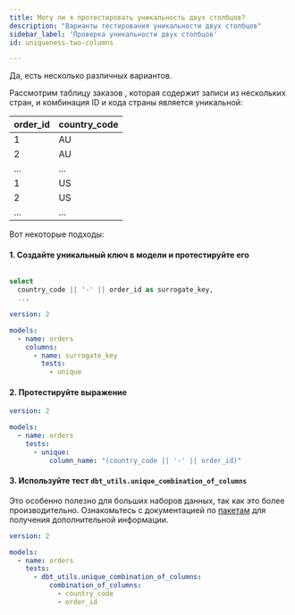 ```yaml
---
title: Могу ли я протестировать уникальность двух столбцов?
description: "Варианты тестирования уникальности двух столбцов"
sidebar_label: 'Проверка уникальности двух столбцов'
id: uniqueness-two-columns

---
```


Да, есть несколько различных вариантов.

Рассмотрим таблицу заказов <Term id="table" /> , которая содержит записи из нескольких стран, и комбинация ID и кода страны является уникальной:

| order_id | country_code |
|----------|--------------|
| 1        | AU           |
| 2        | AU           |
| ...      | ...          |
| 1        | US           |
| 2        | US           |
| ...      | ...          |


Вот некоторые подходы:

#### 1. Создайте уникальный ключ в модели и протестируйте его

<File name='models/orders.sql'>

```sql

select
  country_code || '-' || order_id as surrogate_key,
  ...

```

</File>

<File name='models/orders.yml'>

```yml
version: 2

models:
  - name: orders
    columns:
      - name: surrogate_key
        tests:
          - unique

```

</File>


#### 2. Протестируйте выражение

<File name='models/orders.yml'>

```yml
version: 2

models:
  - name: orders
    tests:
      - unique:
          column_name: "(country_code || '-' || order_id)"
```

</File>


#### 3. Используйте тест `dbt_utils.unique_combination_of_columns`

Это особенно полезно для больших наборов данных, так как это более производительно. Ознакомьтесь с документацией по [пакетам](/docs/build/packages) для получения дополнительной информации.

<File name='models/orders.yml'>

```yml
version: 2

models:
  - name: orders
    tests:
      - dbt_utils.unique_combination_of_columns:
          combination_of_columns:
            - country_code
            - order_id
```

</File>